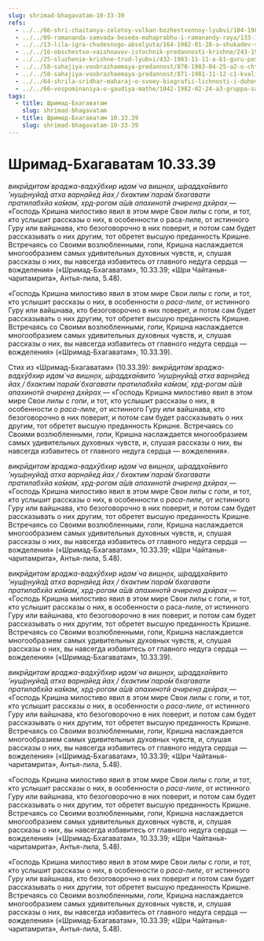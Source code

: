 ```yaml
---
slug: shrimad-bhagavatam-10-33-39
refs:
  - ../../06-shri-chaitanya-zolotoy-vulkan-bozhestvennoy-lyubvi/104-1982-01-24-b1-velikaya-milost-svyatyh-stop-shri-gaurangi.md
  - ../../09-ramananda-samvada-beseda-mahaprabhu-i-ramanandy-raya/133-1982-05-13-a-lichnost-i-sokrovennoe-ya-ramanandy-raya.md
  - ../../13-lila-igra-chudesnogo-absolyuta/164-1982-01-28-a-shukadev-shri-chajtanya-i-gaudiya-math-yavlyayut-chistotu-krishna-lily.md
  - ../../16-obschestvo-vaishnavov-istochnik-predannosti-krishne/243-1983-05-11-a-pribezhishhe-daruyut-vajshnavy-a-ne-krishna.md
  - ../../25-sluzhenie-krishne-trud-lyubvi/432-1983-11-11-a-b1-guru-poslannik-mira-sluzheniya.md
  - ../../58-sahajiya-voobrazhaemaya-predannost/870-1983-04-25-a2-o-chtenii-sokrovennyh-pisanij.md
  - ../../58-sahajiya-voobrazhaemaya-predannost/871-1981-11-12-c1-kvalifikatsiya-dlya-obsuzhdeniya-igr-krishny-i-gopi-v-stihah-shrimad-bhagavatam.md
  - ../../64-shrila-sridhar-maharaj-o-svoey-biografii-lichnosti-i-duhovnom-opyte/971-1983-07-25-c-d-shrila-shridhar-maharadzh-o-svoej-biografii-v-gaudiya-mathe-chast-1.md
  - ../../66-vospominaniya-o-gaudiya-mathe/1042-1982-02-24-a3-gruppa-sarasvati-thakura-v-gaudiya-mathe.md
tags:
  - title: Шримад-Бхагаватам
    slug: shrimad-bhagavatam
  - title: Шримад-Бхагаватам 10.33.39
    slug: shrimad-bhagavatam-10-33-39
---
```


# Шримад-Бхагаватам 10.33.39

*викрӣд̣итам̇ враджа-вадхӯбхир идам̇ ча виш̣н̣ох̣, ш́раддха̄нвито ’нуш́р̣н̣уйа̄д атха варн̣айед йах̣ / бхактим̇ пара̄м̇ бхагавати пратилабхйа ка̄мам̇, хр̣д-рогам а̄ш́в апахинотй ачирен̣а дхӣрах̣* — «Господь Кришна милостиво явил в этом мире Свои лилы с гопи, и тот, кто услышит рассказы о них, в особенности о раса-лиле, от истинного Гуру или вайшнава, кто безоговорочно в них поверит, и потом сам будет рассказывать о них другим, тот обретет высшую преданность Кришне. Встречаясь со Своими возлюбленными, гопи, Кришна наслаждается многообразием самых удивительных духовных чувств, и, слушая рассказы о них, вы навсегда избавитесь от главного недуга сердца — вожделения» («Шримад-Бхагаватам», 10.33.39; «Шри Чайтанья-чаритамрита», Антья-лила, 5.48).

«Господь Кришна милостиво явил в этом мире Свои *лилы* с *гопи*, и тот, кто услышит рассказы о них, в особенности о *раса-лиле*, от истинного Гуру или вайшнава, кто безоговорочно в них поверит, и потом сам будет рассказывать о них другим, тот обретет высшую преданность Кришне. Встречаясь со Своими возлюбленными, *гопи*, Кришна наслаждается многообразием самых удивительных духовных чувств, и, слушая рассказы о них, вы навсегда избавитесь от главного недуга сердца — вожделения» («Шримад-Бхагаватам», 10.33.39).

Стих из «Шримад-Бхагаватам» (10.33.39): *викрӣд̣итам̇ враджа-вадхӯбхир идам̇ ча виш̣н̣ох̣, ш́раддха̄нвито ’нуш́р̣н̣уйа̄д атха варн̣айед йах̣ / бхактим̇ пара̄м̇ бхагавати пратилабхйа ка̄мам̇, хр̣д-рогам а̄ш́в апахинотй ачирен̣а дхӣрах̣* — «Господь Кришна милостиво явил в этом мире Свои *лилы* с *гопи*, и тот, кто услышит рассказы о них, в особенности о *раса-лиле*, от истинного Гуру или вайшнава, кто безоговорочно в них поверит, и потом сам будет рассказывать о них другим, тот обретет высшую преданность Кришне. Встречаясь со Своими возлюбленными, *гопи*, Кришна наслаждается многообразием самых удивительных духовных чувств, и, слушая рассказы о них, вы навсегда избавитесь от главного недуга сердца — вожделения».

*викрӣд̣итам̇ враджа-вадхӯбхир идам̇ ча виш̣н̣ох̣, ш́раддха̄нвито ’нуш́р̣н̣уйа̄д атха варн̣айед йах̣ / бхактим̇ пара̄м̇ бхагавати пратилабхйа ка̄мам̇, хр̣д-рогам а̄ш́в апахинотй ачирен̣а дхӣрах̣* — «Господь Кришна милостиво явил в этом мире Свои лилы с *гопи*, и тот, кто услышит рассказы о них, в особенности о *раса-лиле*, от истинного Гуру или вайшнава, кто безоговорочно в них поверит, и потом сам будет рассказывать о них другим, тот обретет высшую преданность Кришне. Встречаясь со Своими возлюбленными, *гопи*, Кришна наслаждается многообразием самых удивительных духовных чувств, и, слушая рассказы о них, вы навсегда избавитесь от главного недуга сердца — вожделения» («Шримад-Бхагаватам», 10.33.39; «Шри Чайтанья-чаритамрита», Антья-лила, 5.48).

*викрӣд̣итам̇ враджа-вадхӯбхир идам̇ ча виш̣н̣ох̣, ш́раддха̄нвито ’нуш́р̣н̣уйа̄д атха варн̣айед йах̣ / бхактим̇ пара̄м̇ бхагавати пратилабхйа ка̄мам̇, хр̣д-рогам а̄ш́в апахинотй ачирен̣а дхӣрах̣* — «Господь Кришна милостиво явил в этом мире Свои лилы с гопи, и тот, кто услышит рассказы о них, в особенности о раса-лиле, от истинного Гуру или вайшнава, кто безоговорочно в них поверит, и потом сам будет рассказывать о них другим, тот обретет высшую преданность Кришне. Встречаясь со Своими возлюбленными, гопи, Кришна наслаждается многообразием самых удивительных духовных чувств, и, слушая рассказы о них, вы навсегда избавитесь от главного недуга сердца — вожделения» («Шримад-Бхагаватам», 10.33.39).

*викрӣд̣итам̇ враджа-вадхӯбхир идам̇ ча виш̣н̣ох̣, ш́раддха̄нвито ’нуш́р̣н̣уйа̄д атха варн̣айед йах̣ / бхактим̇ пара̄м̇ бхагавати пратилабхйа ка̄мам̇, хр̣д-рогам а̄ш́в апахинотй ачирен̣а дхӣрах̣* — «Господь Кришна милостиво явил в этом мире Свои *лилы* с *гопи*, и тот, кто услышит рассказы о них, в особенности о *раса-лиле*, от истинного Гуру или вайшнава, кто безоговорочно в них поверит, и потом сам будет рассказывать о них другим, тот обретет высшую преданность Кришне. Встречаясь со Своими возлюбленными, *гопи*, Кришна наслаждается многообразием самых удивительных духовных чувств, и, слушая рассказы о них, вы навсегда избавитесь от главного недуга сердца — вожделения» («Шримад-Бхагаватам», 10.33.39; «Шри Чайтанья-чаритамрита», Антья-лила, 5.48).

«Господь Кришна милостиво явил в этом мире Свои *лилы* с *гопи*, и тот, кто услышит рассказы о них, в особенности о *раса-лиле*, от истинного Гуру или вайшнава, кто безоговорочно в них поверит, и потом сам будет рассказывать о них другим, тот обретет высшую преданность Кришне. Встречаясь со Своими возлюбленными, *гопи*, Кришна наслаждается многообразием самых удивительных духовных чувств, и, слушая рассказы о них, вы навсегда избавитесь от главного недуга сердца — вожделения» («Шримад-Бхагаватам», 10.33.39; «Шри Чайтанья-чаритамрита», Антья-лила, 5.48).


«Господь Кришна милостиво явил в этом мире Свои *лилы* с *гопи*, и тот, кто услышит рассказы о них, в особенности о *раса-лиле*, от истинного Гуру или вайшнава, кто безоговорочно в них поверит и потом сам будет рассказывать о них другим, тот обретет высшую преданность Кришне. Встречаясь со Своими возлюбленными, *гопи*, Кришна наслаждается многообразием самых удивительных духовных чувств, и, слушая рассказы о них, вы навсегда избавитесь от главного недуга сердца — вожделения» («Шримад-Бхагаватам», 10.33.39; «Шри Чайтанья-чаритамрита», Антья-лила, 5.48).


